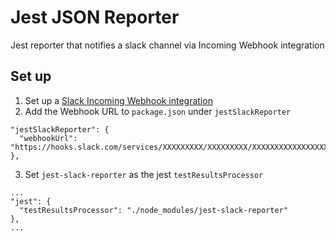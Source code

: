 # Jest JSON Reporter

Jest reporter that notifies a slack channel via Incoming Webhook integration

## Set up

1. Set up a [Slack Incoming Webhook integration](https://my.slack.com/services/new/incoming-hebhook/)
2. Add the Webhook URL to `package.json` under `jestSlackReporter`

```
"jestSlackReporter": {
  "webhookUrl": "https://hooks.slack.com/services/XXXXXXXXX/XXXXXXXXX/XXXXXXXXXXXXXXXXXX"
},
```

3. Set `jest-slack-reporter` as the jest `testResultsProcessor`

```
...
"jest": {
  "testResultsProcessor": "./node_modules/jest-slack-reporter"
},
...

